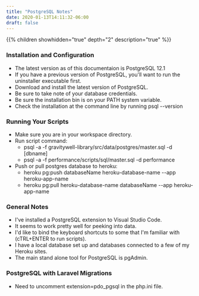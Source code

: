 ```yaml
---
title: "PostgreSQL Notes"
date: 2020-01-13T14:11:32-06:00
draft: false
---
```


{{% children showhidden="true" depth="2" description="true" %}}

### Installation and Configuration

* The latest version as of this documentaion is PostgreSQL 12.1
* If you have a previous version of PostgreSQL, you'll want to run the uninstaller executable first.
* Download and install the latest version of PostgreSQL.
* Be sure to take note of your database credentials.
* Be sure the installation bin is on your PATH system variable.
* Check the installation at the command line by running psql --version

### Running Your Scripts

* Make sure you are in your workspace directory.
* Run script command:
  * psql -a -f gravitywell-library/src/data/postgres/master.sql -d [dbname]
  * psql -a -f performance/scripts/sql/master.sql -d performance
* Push or pull postgres database to heroku:
  * heroku pg:push databaseName heroku-database-name --app heroku-app-name
  * heroku pg:pull heroku-database-name databaseName --app heroku-app-name

### General Notes

* I've installed a PostgreSQL extension to Visual Studio Code.
* It seems to work pretty well for peeking into data.
* I'd like to bind the keyboard shortcuts to some that I'm familiar with (cTRL+ENTER to run scripts).
* I have a local database set up and databases connected to a few of my Heroku sites.
* The main stand alone tool for PostgreSQL is pgAdmin.

### PostgreSQL with Laravel Migrations

* Need to uncomment extension=pdo_pgsql in the php.ini file.
